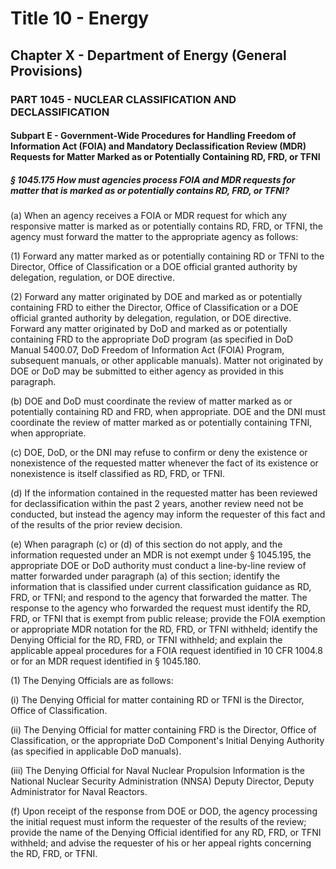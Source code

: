 
# Title 10 - Energy
## Chapter X - Department of Energy (General Provisions)
### PART 1045 - NUCLEAR CLASSIFICATION AND DECLASSIFICATION
#### Subpart E - Government-Wide Procedures for Handling Freedom of Information Act (FOIA) and Mandatory Declassification Review (MDR) Requests for Matter Marked as or Potentially Containing RD, FRD, or TFNI
##### § 1045.175 How must agencies process FOIA and MDR requests for matter that is marked as or potentially contains RD, FRD, or TFNI?

(a) When an agency receives a FOIA or MDR request for which any responsive matter is marked as or potentially contains RD, FRD, or TFNI, the agency must forward the matter to the appropriate agency as follows:

(1) Forward any matter marked as or potentially containing RD or TFNI to the Director, Office of Classification or a DOE official granted authority by delegation, regulation, or DOE directive.

(2) Forward any matter originated by DOE and marked as or potentially containing FRD to either the Director, Office of Classification or a DOE official granted authority by delegation, regulation, or DOE directive. Forward any matter originated by DoD and marked as or potentially containing FRD to the appropriate DoD program (as specified in DoD Manual 5400.07, DoD Freedom of Information Act (FOIA) Program, subsequent manuals, or other applicable manuals). Matter not originated by DOE or DoD may be submitted to either agency as provided in this paragraph.

(b) DOE and DoD must coordinate the review of matter marked as or potentially containing RD and FRD, when appropriate. DOE and the DNI must coordinate the review of matter marked as or potentially containing TFNI, when appropriate.

(c) DOE, DoD, or the DNI may refuse to confirm or deny the existence or nonexistence of the requested matter whenever the fact of its existence or nonexistence is itself classified as RD, FRD, or TFNI.

(d) If the information contained in the requested matter has been reviewed for declassification within the past 2 years, another review need not be conducted, but instead the agency may inform the requester of this fact and of the results of the prior review decision.

(e) When paragraph (c) or (d) of this section do not apply, and the information requested under an MDR is not exempt under § 1045.195, the appropriate DOE or DoD authority must conduct a line-by-line review of matter forwarded under paragraph (a) of this section; identify the information that is classified under current classification guidance as RD, FRD, or TFNI; and respond to the agency that forwarded the matter. The response to the agency who forwarded the request must identify the RD, FRD, or TFNI that is exempt from public release; provide the FOIA exemption or appropriate MDR notation for the RD, FRD, or TFNI withheld; identify the Denying Official for the RD, FRD, or TFNI withheld; and explain the applicable appeal procedures for a FOIA request identified in 10 CFR 1004.8 or for an MDR request identified in § 1045.180.

(1) The Denying Officials are as follows:

(i) The Denying Official for matter containing RD or TFNI is the Director, Office of Classification.

(ii) The Denying Official for matter containing FRD is the Director, Office of Classification, or the appropriate DoD Component's Initial Denying Authority (as specified in applicable DoD manuals).

(iii) The Denying Official for Naval Nuclear Propulsion Information is the National Nuclear Security Administration (NNSA) Deputy Director, Deputy Administrator for Naval Reactors.

(f) Upon receipt of the response from DOE or DOD, the agency processing the initial request must inform the requester of the results of the review; provide the name of the Denying Official identified for any RD, FRD, or TFNI withheld; and advise the requester of his or her appeal rights concerning the RD, FRD, or TFNI.
